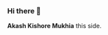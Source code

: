 ### Hi there 👋

<!--
**AkashKishore-Mukhia/AkashKishore-Mukhia** is a ✨ _special_ ✨ repository because its `README.md` (this file) appears on your GitHub profile.

Here are some ideas to get you started:

- 🔭 I’m currently working on
- 🌱 I’m currently learning React
- 👯 I’m looking to collaborate on ...
- 🤔 I’m looking for help with ...

- 📫 How to reach me: ...
..
-->

**Akash Kishore Mukhia** this side.

